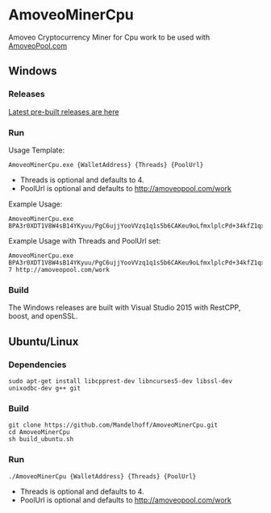 # AmoveoMinerCpu

Amoveo Cryptocurrency Miner for Cpu work to be used with [AmoveoPool.com](http://AmoveoPool.com)


## Windows

### Releases

   [Latest pre-built releases are here](https://github.com/Mandelhoff/AmoveoMinerCpu/releases)


### Run
Usage Template:
```
AmoveoMinerCpu.exe {WalletAddress} {Threads} {PoolUrl}
```
* Threads is optional and defaults to 4.
* PoolUrl is optional and defaults to http://amoveopool.com/work
    
Example Usage:  
```
AmoveoMinerCpu.exe BPA3r0XDT1V8W4sB14YKyuu/PgC6ujjYooVVzq1q1s5b6CAKeu9oLfmxlplcPd+34kfZ1qx+Dwe3EeoPu0SpzcI=
```

Example Usage with Threads and PoolUrl set:
```
AmoveoMinerCpu.exe BPA3r0XDT1V8W4sB14YKyuu/PgC6ujjYooVVzq1q1s5b6CAKeu9oLfmxlplcPd+34kfZ1qx+Dwe3EeoPu0SpzcI= 7 http://amoveopool.com/work
```

### Build
The Windows releases are built with Visual Studio 2015 with RestCPP, boost, and openSSL.




## Ubuntu/Linux

### Dependencies
```
sudo apt-get install libcpprest-dev libncurses5-dev libssl-dev unixodbc-dev g++ git
```

### Build
```
git clone https://github.com/Mandelhoff/AmoveoMinerCpu.git
cd AmoveoMinerCpu
sh build_ubuntu.sh
```

### Run
```
./AmoveoMinerCpu {WalletAddress} {Threads} {PoolUrl}
```
* Threads is optional and defaults to 4.
* PoolUrl is optional and defaults to http://amoveopool.com/work





